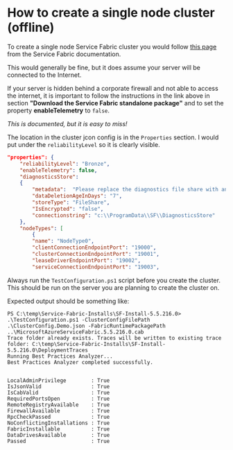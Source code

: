 # How to create a single node cluster (offline)

To create a single node Service Fabric cluster you would follow [this page](https://docs.microsoft.com/en-us/azure/service-fabric/service-fabric-cluster-creation-for-windows-server) from the Service Fabric documentation.

This would generally be fine, but it does assume your server will be connected to the Internet.

If your server is hidden behind a corporate firewall and not able to access the internet, it is important to follow the instructions in the link above in section **"Download the Service Fabric standalone package"** and to set the property **enableTelemetry** to `false`.

_This is documented, but it is easy to miss!_

The location in the cluster jcon config is in the `Properties` section. I would put under the `reliabilityLevel` so it is clearly visible.

```json
"properties": {
    "reliabilityLevel": "Bronze",
    "enableTelemetry": false,
    "diagnosticsStore": 
    {
        "metadata":  "Please replace the diagnostics file share with an actual file share accessible from all cluster machines.",
        "dataDeletionAgeInDays": "7",
        "storeType": "FileShare",
        "IsEncrypted": "false",
        "connectionstring": "c:\\ProgramData\\SF\\DiagnosticsStore"
    },
    "nodeTypes": [
        {
        "name": "NodeType0",
        "clientConnectionEndpointPort": "19000",
        "clusterConnectionEndpointPort": "19001",
        "leaseDriverEndpointPort": "19002",
        "serviceConnectionEndpointPort": "19003",
```

Always run the `TestConfiguration.ps1` script before you create the cluster. This should be run on the server you are planning to create the cluster on.

Expected output should be something like:

```
PS C:\temp\Service-Fabric-Installs\SF-Install-5.5.216.0> .\TestConfiguration.ps1 -ClusterConfigFilePath .\ClusterConfig.Demo.json -FabricRuntimePackagePath ..\MicrosoftAzureServiceFabric.5.5.216.0.cab
Trace folder already exists. Traces will be written to existing trace folder: C:\temp\Service-Fabric-Installs\SF-Install-5.5.216.0\DeploymentTraces
Running Best Practices Analyzer...
Best Practices Analyzer completed successfully.


LocalAdminPrivilege        : True
IsJsonValid                : True
IsCabValid                 : True
RequiredPortsOpen          : True
RemoteRegistryAvailable    : True
FirewallAvailable          : True
RpcCheckPassed             : True
NoConflictingInstallations : True
FabricInstallable          : True
DataDrivesAvailable        : True
Passed                     : True
```

